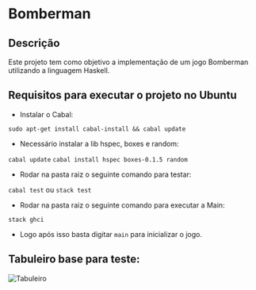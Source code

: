 # Bomberman

## Descrição

Este projeto tem como objetivo a implementação de um jogo Bomberman utilizando a linguagem Haskell.

## Requisitos para executar o projeto no Ubuntu

* Instalar o Cabal:

```sudo apt-get install cabal-install && cabal update```

* Necessário instalar a lib hspec, boxes e random:

```cabal update```
```cabal install hspec boxes-0.1.5 random```

* Rodar na pasta raiz o seguinte comando para testar:

```cabal test``` ou ```stack test```

* Rodar na pasta raiz o seguinte comando para executar a Main:

```stack ghci```

* Logo após isso basta digitar ```main``` para inicializar o jogo.

## Tabuleiro base para teste:

![Tabuleiro](images/tabuleiro.png)
